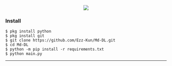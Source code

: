 <p align="center"><img src="https://i.ibb.co/s2DTjS6/20200313-142919-picsay.jpg"></p>

### Install
```
$ pkg install python
$ pkg install git
$ git clone https://github.com/Ezz-Kun/Md-DL.git
$ cd Md-DL
$ python -m pip install -r requirements.txt
$ python main.py
```
---

